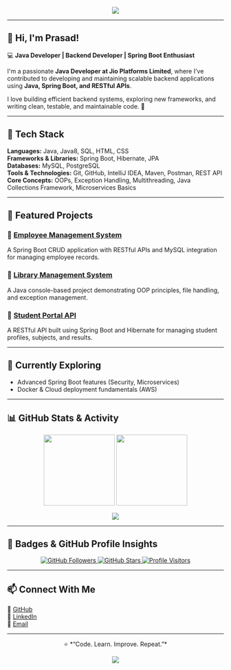 <!-- Header Banner -->
<p align="center">
  <img src="https://capsule-render.vercel.app/api?type=waving&color=0:6C63FF,100:00C9A7&height=120&section=header&text=Prasad%20Amilkanthwar%20👨‍💻&fontSize=28&fontColor=ffffff&animation=fadeIn" />
</p>

---

## 👋 Hi, I'm Prasad!

💻 **Java Developer | Backend Developer | Spring Boot Enthusiast**

I'm a passionate **Java Developer at Jio Platforms Limited**, where I’ve contributed to developing and maintaining scalable backend applications using **Java, Spring Boot, and RESTful APIs**.  

I love building efficient backend systems, exploring new frameworks, and writing clean, testable, and maintainable code. 🚀  

---

## 🧠 Tech Stack

**Languages:** Java, Java8, SQL, HTML, CSS  
**Frameworks & Libraries:** Spring Boot, Hibernate, JPA  
**Databases:** MySQL, PostgreSQL  
**Tools & Technologies:** Git, GitHub, IntelliJ IDEA, Maven, Postman, REST API  
**Core Concepts:** OOPs, Exception Handling, Multithreading, Java Collections Framework, Microservices Basics  

---

## 🚀 Featured Projects

### 🔹 [Employee Management System](https://github.com/Prasad09A/EmployeeManagementSystem)
A Spring Boot CRUD application with RESTful APIs and MySQL integration for managing employee records.

### 🔹 [Library Management System](https://github.com/Prasad09A/LibraryManagementSystem)
A Java console-based project demonstrating OOP principles, file handling, and exception management.

### 🔹 [Student Portal API](https://github.com/Prasad09A/StudentPortalAPI)
A RESTful API built using Spring Boot and Hibernate for managing student profiles, subjects, and results.

---

## 🌱 Currently Exploring

- Advanced Spring Boot features (Security, Microservices)  
- Docker & Cloud deployment fundamentals (AWS)  

---

## 📊 GitHub Stats & Activity

<p align="center">
  <img src="https://github-readme-stats.vercel.app/api?username=Prasad09A&show_icons=true&theme=radical&hide_border=true" height="165"/>
  <img src="https://github-readme-streak-stats.herokuapp.com/?user=Prasad09A&theme=radical&hide_border=true" height="165"/>
</p>

<p align="center">
  <img src="https://github-readme-stats.vercel.app/api/top-langs/?username=Prasad09A&layout=compact&theme=radical&hide_border=true"/>
</p>

---

## 🏅 Badges & GitHub Profile Insights

<p align="center">
  <a href="https://github.com/Prasad09A?tab=followers">
    <img src="https://img.shields.io/github/followers/Prasad09A?label=Followers&style=social" alt="GitHub Followers" />
  </a>
  <a href="https://github.com/Prasad09A">
    <img src="https://img.shields.io/github/stars/Prasad09A?label=Stars&style=social" alt="GitHub Stars" />
  </a>
  <a href="https://visitor-badge.laobi.icu/badge?page_id=Prasad09A.Prasad09A">
    <img src="https://visitor-badge.laobi.icu/badge?page_id=Prasad09A.Prasad09A" alt="Profile Visitors" />
  </a>
</p>

---

## 📫 Connect With Me

🔗 [GitHub](https://github.com/Prasad09A)  
🔗 [LinkedIn](https://www.linkedin.com/in/prasadamilkanthwar/)  
📧 [Email](mailto:prasadamilkanthwar@gmail.com)  

---

<p align="center">
  ⭐️ *“Code. Learn. Improve. Repeat.”*
</p>

<!-- Footer Banner -->
<p align="center">
  <img src="https://capsule-render.vercel.app/api?type=waving&color=0:6C63FF,100:2E8BFD&height=120&section=footer" />
</p>
